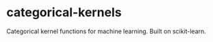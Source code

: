 categorical-kernels
===================

Categorical kernel functions for machine learning. Built on scikit-learn.
